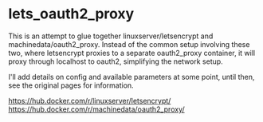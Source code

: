 # lets_oauth2_proxy

This is an attempt to glue together linuxserver/letsencrypt and machinedata/oauth2_proxy. Instead of the common setup involving these two, where letsencrypt proxies to a separate oauth2_proxy container, it will proxy through localhost to oauth2, simplifying the network setup.

I'll add details on config and available parameters at some point, until then, see the original pages for information.

https://hub.docker.com/r/linuxserver/letsencrypt/
https://hub.docker.com/r/machinedata/oauth2_proxy/